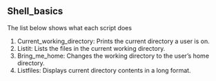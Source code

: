 ## Shell_basics
The list below shows what each script does
1. Current_working_directory: Prints the current directory a user is on.
2. Listit: Lists the files in the current working directory.
3. Bring_me_home: Changes the working directory to the user’s home directory.
4. Listfiles: Displays current directory contents in a long format.
